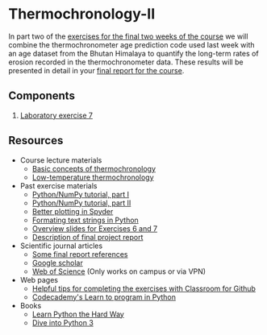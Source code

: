# Thermochronology-II
In part two of the [exercises for the final two weeks of the course](Laboratory-exercise-6-7-overview.pdf) we will combine the thermochronometer age prediction code used last week with an age dataset from the Bhutan Himalaya to quantify the long-term rates of erosion recorded in the thermochronometer data. These results will be presented in detail in your [final report for the course](Final-report.md).

## Components
1. [Laboratory exercise 7]()

## Resources
- Course lecture materials
  - [Basic concepts of thermochronology](https://github.com/Intro-Quantitative-Geology/Lecture-slides/blob/master/11-Basic-concepts-of-thermochronology/11-Basic-concepts-of-thermochronology.pdf)
  - [Low-temperature thermochronology](https://github.com/Intro-Quantitative-Geology/Lecture-slides/blob/master/12-Low-temperature-thermochronology/12-Low-temperature-thermochronology.pdf)
- Past exercise materials
  - [Python/NumPy tutorial, part I](https://github.com/Intro-Quantitative-Geology/Python-and-NumPy-I)
  - [Python/NumPy tutorial, part II](https://github.com/Intro-Quantitative-Geology/Python-and-NumPy-II)
  - [Better plotting in Spyder](https://github.com/Intro-Quantitative-Geology/Hillslope-diffusion/blob/master/Fixing-Spyder.md)
  - [Formating text strings in Python](https://github.com/Intro-Quantitative-Geology/Hillslope-diffusion/blob/master/Format-Python-strings.md)
  - [Overview slides for Exercises 6 and 7](Laboratory-exercise-6-7-overview.pdf)
  - [Description of final project report](Final-report.md)
- Scientific journal articles
  - [Some final report references](https://moodle.helsinki.fi/course/view.php?id=12453#section-4)
  - [Google scholar](https://scholar.google.fi/)
  - [Web of Science](https://webofknowledge.com) (Only works on campus or via VPN)
- Web pages
  - [Helpful tips for completing the exercises with Classroom for Github](https://github.com/Intro-Quantitative-Geology/Python-and-NumPy-II/blob/master/Lesson/Classroom.md)
  - [Codecademy's Learn to program in Python](https://www.codecademy.com/learn/python)
- Books
  - [Learn Python the Hard Way](http://learnpythonthehardway.org/book/)
  - [Dive into Python 3](http://www.diveinto.org/python3/)
